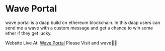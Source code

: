 # Wave Portal

wave portal is a daap build on ethereum blockchain. In this daap users can send me a wave with a custom message and get a chance to win some ether if they get lucky.

Website Live At: [Wave Portal](https://waveportal123.netlify.app) Please Visit and wave🙏🙏
